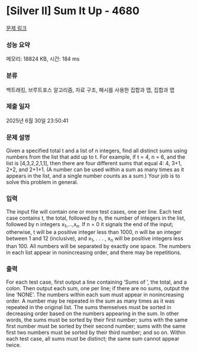 # [Silver II] Sum It Up - 4680 

[문제 링크](https://www.acmicpc.net/problem/4680) 

### 성능 요약

메모리: 18824 KB, 시간: 184 ms

### 분류

백트래킹, 브루트포스 알고리즘, 자료 구조, 해시를 사용한 집합과 맵, 집합과 맵

### 제출 일자

2025년 6월 30일 23:50:41

### 문제 설명

<p>Given a specified total t and a list of n integers, find all distinct sums using numbers from the list that add up to t. For example, if t = 4, n = 6, and the list is [4,3,2,2,1,1], then there are four different sums that equal 4: 4, 3+1, 2+2, and 2+1+1. (A number can be used within a sum as many times as it appears in the list, and a single number counts as a sum.) Your job is to solve this problem in general.</p>

### 입력 

 <p>The input file will contain one or more test cases, one per line. Each test case contains t, the total, followed by n, the number of integers in the list, followed by n integers x<sub>1</sub>,...,x<sub>n</sub>. If n = 0 it signals the end of the input; otherwise, t will be a positive integer less than 1000, n will be an integer between 1 and 12 (inclusive), and x<sub>1</sub>, . . . , x<sub>n</sub> will be positive integers less than 100. All numbers will be separated by exactly one space. The numbers in each list appear in nonincreasing order, and there may be repetitions.</p>

### 출력 

 <p>For each test case, first output a line containing ‘Sums of ’, the total, and a colon. Then output each sum, one per line; if there are no sums, output the line ‘NONE’. The numbers within each sum must appear in nonincreasing order. A number may be repeated in the sum as many times as it was repeated in the original list. The sums themselves must be sorted in decreasing order based on the numbers appearing in the sum. In other words, the sums must be sorted by their first number; sums with the same first number must be sorted by their second number; sums with the same first two numbers must be sorted by their third number; and so on. Within each test case, all sums must be distinct; the same sum cannot appear twice.</p>

